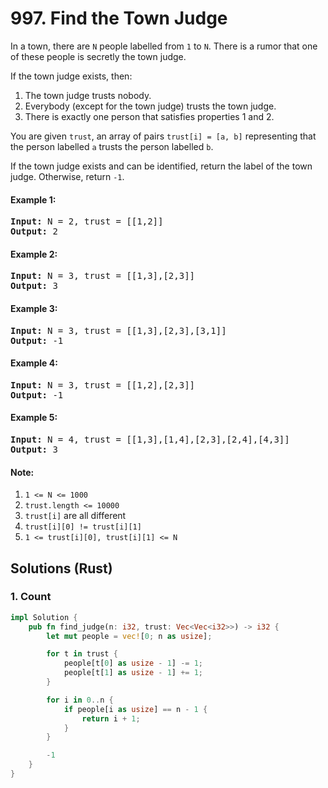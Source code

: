 # 997. Find the Town Judge
In a town, there are ```N``` people labelled from ```1``` to ```N```.  There is a rumor that one of these people is secretly the town judge.

If the town judge exists, then:
1. The town judge trusts nobody.
2. Everybody (except for the town judge) trusts the town judge.
3. There is exactly one person that satisfies properties 1 and 2.

You are given ```trust```, an array of pairs ```trust[i] = [a, b]``` representing that the person labelled ```a``` trusts the person labelled ```b```.

If the town judge exists and can be identified, return the label of the town judge.  Otherwise, return ```-1```.

#### Example 1:
<pre>
<strong>Input:</strong> N = 2, trust = [[1,2]]
<strong>Output:</strong> 2
</pre>

#### Example 2:
<pre>
<strong>Input:</strong> N = 3, trust = [[1,3],[2,3]]
<strong>Output:</strong> 3
</pre>

#### Example 3:
<pre>
<strong>Input:</strong> N = 3, trust = [[1,3],[2,3],[3,1]]
<strong>Output:</strong> -1
</pre>

#### Example 4:
<pre>
<strong>Input:</strong> N = 3, trust = [[1,2],[2,3]]
<strong>Output:</strong> -1
</pre>

#### Example 5:
<pre>
<strong>Input:</strong> N = 4, trust = [[1,3],[1,4],[2,3],[2,4],[4,3]]
<strong>Output:</strong> 3
</pre>

#### Note:
1. ```1 <= N <= 1000```
2. ```trust.length <= 10000```
3. ```trust[i]``` are all different
4. ```trust[i][0] != trust[i][1]```
5. ```1 <= trust[i][0], trust[i][1] <= N```

## Solutions (Rust)

### 1. Count
```Rust
impl Solution {
    pub fn find_judge(n: i32, trust: Vec<Vec<i32>>) -> i32 {
        let mut people = vec![0; n as usize];

        for t in trust {
            people[t[0] as usize - 1] -= 1;
            people[t[1] as usize - 1] += 1;
        }

        for i in 0..n {
            if people[i as usize] == n - 1 {
                return i + 1;
            }
        }

        -1
    }
}
```
